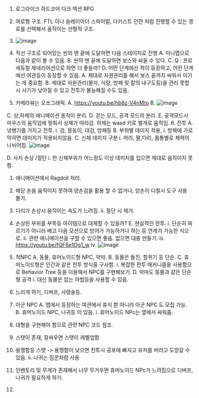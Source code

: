 1.	로그라이크 하드코어 다크 액션 RPG
2.	여로형 구조. FTL 이나 슬레이어더 스파이럴, 다키스트 던전 처럼 진행할 수 있는 경로를 선택해서 움직이는 선형적 구조. 
3.	 ![image](https://github.com/user-attachments/assets/419393dc-0929-4af0-90de-5bf834e30eb9)

4.	직선 구조로 되어있는 씬의 맨 끝에 도달하면 다음 스테이지로 진행
A.	 미니맵으로 다음과 같이 볼 수 있음.
B.	씬의 맨 끝에 도달하면 보스와 싸울 수 있다.
C.	Q : 프로세듀럴 제네리어션으로 하면 더 좋을까?
D.	어떤 단계에선 적이 등장하고, 어떤 단계에선 여관등이 등장할 수 있음.
A. 제대로 자원관리를 해서 보스 끝까지 싸워서 이기는 게 중요함.
B. 제대로 자원관리(물자, 식량, 방패 및 칼의 내구도등)을 관리 못할 시 사기가 낮아질 수 있고 전투가 불능해질 수도 있음.
6.	카메라뷰는 오쏘그래픽.
A.	https://youtu.be/hb8z-V4nMto
B.	 ![image](https://github.com/user-attachments/assets/b64e147c-75d5-4cb9-943e-4fc8e861e5bd)

C.	상,하체의 애니메이션 동작이 분리.
D.	걷는 모드, 공격 모드의 분리.
E.	공격모드시 마우스의 움직임에 맞춰서 상체가 따라감. 하체는 wasd 키로 별개로 움직임.
6.	전투
A.	냉병기를 가지고 전투.
i.	검, 몽둥이, 대검, 방패등
B.	부위별 데미지 적용,
i.	방패에 가로막히면 데미지가 적용되지않음.
C.	신체 데미지 구분
i.	머리, 팔,다리, 몸통별로 체력이 나뉘어짐.
![image](https://github.com/user-attachments/assets/f903f206-e6f9-4088-a74a-85a8a7cabb5a)

D.	사지 손상 /절단 
i.	한 신체부위가 어느정도 이상 데미지를 입으면 제대로 움직이지 못함.
1.	애니메이션에서 Ragdoll 처러.
2.	해당 손을 움직이지 못하여 양손검을 활용 할 수 없거나, 양손이 다칠시 도구 사용 불가.
3.	다리가 손상시 움직이는 속도가 느려짐.
ii.	절단 시 제거.
1.	손상된 부위를 부목등 아이템으로 대체할 수 있을까?
E.	현실적인 전투.
i.	단순히 찌르기가 아니라 베고 다음 모션으로 방어가 가능하거나 하는 등 연계가 가능한 식으로.
ii.	관련 애니메이션을 구할 수 있으면 좋음. 없으면 대충 만들기.
iii.	https://youtu.be/fQF6e1Og1_w
iv.	 ![image](https://github.com/user-attachments/assets/360c675e-1f2b-4fad-b91a-ccf637f8ccb8)

7.	적NPC
A.	동물, 휴머노이드형 NPC, 악마.
B.	동물은 돌진, 할퀴기 등 단순.
C.	휴머노이드형은 인간과 같은 전투 방식을 구사함.
i.	복잡한 전투 매커니즘을 사용함으로 Behavior Tree 등을 이용해서 NPC를 구현해보기.
D.	악마도 동물과 같은 단순형 공격
i.	대신 동물은 없는 마법등을 사용할 수 있음.
1.	느리게 하기, 디버프, 사령술등.
8.	아군 NPC
A.	맵에서 등장하는 여관에서 휴식 뿐 아니라 아군 NPC 도 모집 가능.
B.	휴머노이드 NPC, 나귀등 이 있음.
i.	휴머노이드 NPc는 옆에서 싸워줌.
1.	대형을 구현해야 함으로 관련 NPC 코드 참조.
2.	스탯이 존재, 잘싸우면 스탯이 레벨업함
3.	용맹함등 스탯 -> 용맹함이 낮으면 전투시 공포에 빠지고 유저를 버리고 도망갈 수 있음.
ii.	나귀는 짐꾼처럼 사용
1.	인벤토리 및 무게가 존재해서 너무 무거우면 휴머노이드 NPc가 느려짐으로 디버프, 나귀가 필요하게 하기.
2.	
